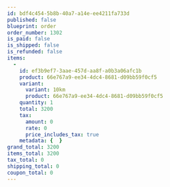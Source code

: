 ```yaml
---
id: bdf4c454-5b8b-40a7-a14e-ee4211fa733d
published: false
blueprint: order
order_number: 1302
is_paid: false
is_shipped: false
is_refunded: false
items:
  -
    id: ef3b9ef7-3aae-457d-aa8f-a0b3a06afc1b
    product: 66e767a9-ee34-4dc4-8681-d09bb59f0cf5
    variant:
      variant: 10km
      product: 66e767a9-ee34-4dc4-8681-d09bb59f0cf5
    quantity: 1
    total: 3200
    tax:
      amount: 0
      rate: 0
      price_includes_tax: true
    metadata: {  }
grand_total: 3200
items_total: 3200
tax_total: 0
shipping_total: 0
coupon_total: 0
---
```

